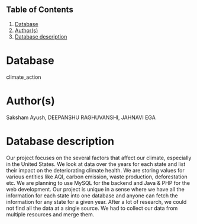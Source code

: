 ## Table of Contents
1. [Database](#database)
1. [Author(s)](#author)
1. [Database description](#description)

# Database
climate_action

# Author(s)

Saksham Ayush,
DEEPANSHU RAGHUVANSHI,
JAHNAVI EGA

# Database description
Our project focuses on the several factors that affect our climate, especially in the United States. We look at data over the years for each state and list their impact on the deteriorating climate health. 
We are storing values for various entities like AQI, carbon emission, waste production, deforestation etc.
We are planning to use MySQL for the backend and Java & PHP for the web development. 
Our project is unique in a sense where we have all the information for each state into one database and anyone can fetch the information for any state for a given year. After a lot of research, we could not find all the data at a single source. We had to collect our data from multiple resources and merge them.
